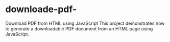 # downloade-pdf-
Download PDF from HTML using JavaScript
This project demonstrates how to generate a downloadable PDF document from an HTML page using JavaScript.
